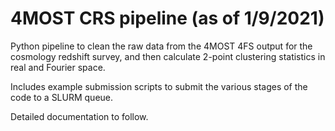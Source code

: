# 4MOST CRS pipeline (as of 1/9/2021)
Python pipeline to clean the raw data from the 4MOST 4FS output for the cosmology redshift survey, and then calculate 2-point clustering statistics in real and Fourier space.

Includes example submission scripts to submit the various stages of the code to a SLURM queue.

Detailed documentation to follow.
